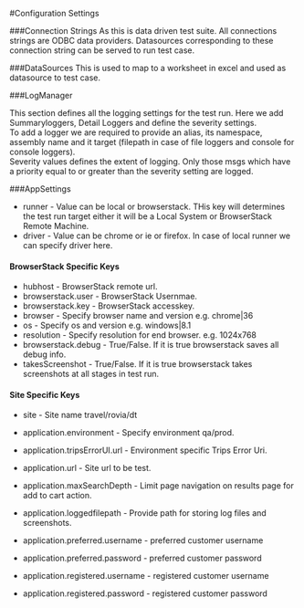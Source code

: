 ﻿#Configuration Settings

###Connection Strings
As this is data driven test suite. All connections strings are ODBC data providers. Datasources corresponding to these connection string can be served to run test case.


###DataSources
This is used to map to a worksheet in excel and used as datasource to test case.

###LogManager

This section defines all the logging settings for the test run. Here we add Summaryloggers, Detail Loggers and define the severity settings.  
To add a logger we are required to provide an alias, its namespace, assembly name and it target (filepath in case of file loggers and console for console loggers).  
Severity values defines the extent of logging. Only those msgs which have a priority equal to or greater than the severity setting are logged.

###AppSettings
* runner - Value can be local or browserstack. THis key will determines the test run target either it will be a Local System or BrowserStack Remote Machine.
* driver - Value can be chrome or ie or firefox. In case of local runner we can specify driver here.

#### BrowserStack Specific Keys
* hubhost - BrowserStack remote url.
* browserstack.user - BrowserStack Usernmae. 
* browserstack.key - BrowserStack accesskey. 
* browser - Specify browser name and version e.g. chrome|36
* os - Specify os and version e.g. windows|8.1
* resolution - Specify resolution for end browser. e.g. 1024x768
* browserstack.debug - True/False. If it is true browserstack saves all debug info. 
* takesScreenshot - True/False. If it is true browserstack takes screenshots at all stages in test run.

#### Site Specific Keys
* site - Site name travel/rovia/dt
* application.environment - Specify environment qa/prod.
* application.tripsErrorUI.url - Environment specific Trips Error Uri.
* application.url -  Site url to be test.

* application.maxSearchDepth - Limit page navigation on results page for add to cart action.
* application.loggedfilepath - Provide path for storing log files and screenshots.

* application.preferred.username - preferred customer username 
* application.preferred.password - preferred customer password
* application.registered.username - registered customer username
* application.registered.password - registered customer password
